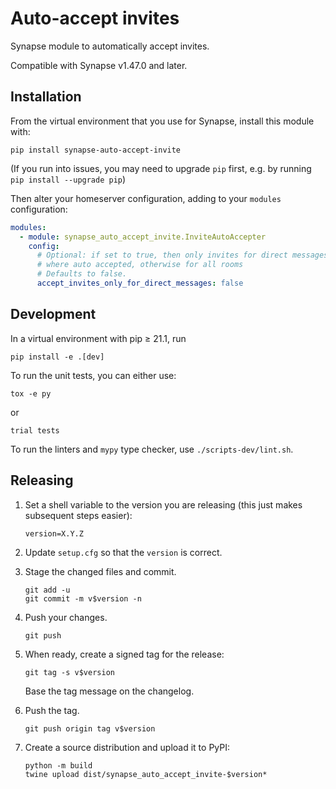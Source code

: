 # Auto-accept invites

Synapse module to automatically accept invites.

Compatible with Synapse v1.47.0 and later.

## Installation

From the virtual environment that you use for Synapse, install this module with:
```shell
pip install synapse-auto-accept-invite
```
(If you run into issues, you may need to upgrade `pip` first, e.g. by running
`pip install --upgrade pip`)

Then alter your homeserver configuration, adding to your `modules` configuration:
```yaml
modules:
  - module: synapse_auto_accept_invite.InviteAutoAccepter
    config:
      # Optional: if set to true, then only invites for direct messages (1:1 rooms)
      # where auto accepted, otherwise for all rooms
      # Defaults to false.
      accept_invites_only_for_direct_messages: false
```


## Development

In a virtual environment with pip ≥ 21.1, run
```shell
pip install -e .[dev]
```

To run the unit tests, you can either use:
```shell
tox -e py
```
or
```shell
trial tests
```

To run the linters and `mypy` type checker, use `./scripts-dev/lint.sh`.


## Releasing

 1. Set a shell variable to the version you are releasing (this just makes
    subsequent steps easier):
    ```shell
    version=X.Y.Z
    ```

 2. Update `setup.cfg` so that the `version` is correct.

 3. Stage the changed files and commit.
    ```shell
    git add -u
    git commit -m v$version -n
    ```

 4. Push your changes.
    ```shell
    git push
    ```

 5. When ready, create a signed tag for the release:
    ```shell
    git tag -s v$version
    ```
    Base the tag message on the changelog.

 6. Push the tag.
    ```shell
    git push origin tag v$version
    ```

 7. Create a source distribution and upload it to PyPI:
    ```shell
    python -m build
    twine upload dist/synapse_auto_accept_invite-$version*
    ```
